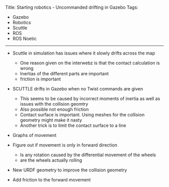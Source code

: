 Title: Starting robotics - Uncommanded drifting in Gazebo
Tags:

- Gazebo
- Robotics
- Scuttle
- ROS
- ROS Noetic

---

- Scuttle in simulation has issues where it slowly drifts across the map
    + One reason given on the interwebz is that the contact calculation is wrong
    + Inertias of the different parts are important
    + friction is important

- SCUTTLE drifts in Gazebo when no Twist commands are given
    + This seems to be caused by incorrect moments of inertia as well as issues with the collision geomtry
    + Also possible not enough friction
    + Contact surface is important. Using meshes for the collision geometry might make it nasty
    + Another trick is to limit the contact surface to a line

- Graphs of movement

- Figure out if movement is only in forward direction
    + Is any rotation caused by the differential movement of the wheels
    + are the wheels actually rolling

- New URDF geometry to improve the collision geometry

- Add friction to the forward movement

